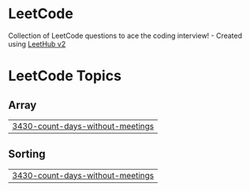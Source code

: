 # LeetCode
Collection of LeetCode questions to ace the coding interview! - Created using [LeetHub v2](https://github.com/arunbhardwaj/LeetHub-2.0)

<!---LeetCode Topics Start-->
# LeetCode Topics
## Array
|  |
| ------- |
| [3430-count-days-without-meetings](https://github.com/AxatSachani/LeetCode/tree/master/3430-count-days-without-meetings) |
## Sorting
|  |
| ------- |
| [3430-count-days-without-meetings](https://github.com/AxatSachani/LeetCode/tree/master/3430-count-days-without-meetings) |
<!---LeetCode Topics End-->